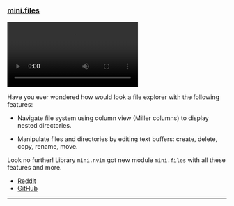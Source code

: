 <h3 id="new-mini.files">
  <a href="#new-mini.files">
    <span class="icon-text">
      <span class="icon">
        <i class="fa-solid fa-book"></i>
      </span>
    </span>
    <span>mini.files</span>
  </a>
</h3>

<video controls>
  <source
    src="https://github.com/echasnovski/mini.nvim/assets/24854248/530483a5-fe9a-4e18-9813-a6d609fc89ff"
  >
</video>

Have you ever wondered how would look a file explorer with the following features:

- Navigate file system using column view (Miller columns) to display nested directories.

- Manipulate files and directories by editing text buffers: create, delete, copy, rename, move.

Look no further! Library `mini.nvim` got new module `mini.files` with all these features and more.

- [Reddit](https://www.reddit.com/r/neovim/comments/14g36rs/minifiles_navigate_and_manipulate_file_system/)
- [GitHub](https://github.com/echasnovski/mini.nvim/blob/main/readmes/mini-files.md)

---
